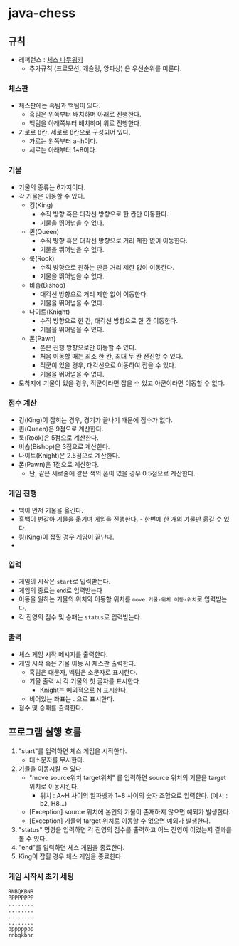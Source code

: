 # java-chess

## 규칙

- 레퍼런스 : [체스 나무위키](https://namu.wiki/w/%EC%B2%B4%EC%8A%A4)
    - 추가규칙 (프로모션, 캐슬링, 앙파상) 은 우선순위를 미룬다.

### 체스판

- 체스판에는 흑팀과 백팀이 있다.
    - 흑팀은 위쪽부터 배치하며 아래로 진행한다.
    - 백팀을 아래쪽부터 배치하며 위로 진행한다.
- 가로로 8칸, 세로로 8칸으로 구성되어 있다.
    - 가로는 왼쪽부터 a~h이다.
    - 세로는 아래부터 1~8이다.

### 기물

- 기물의 종류는 6가지이다.
- 각 기물은 이동할 수 있다.
    - 킹(King)
        - 수직 방향 혹은 대각선 방향으로 한 칸만 이동한다.
        - 기물을 뛰어넘을 수 없다.
    - 퀸(Queen)
        - 수직 방향 혹은 대각선 방향으로 거리 제한 없이 이동한다.
        - 기물을 뛰어넘을 수 없다.
    - 룩(Rook)
        - 수직 방향으로 원하는 만큼 거리 제한 없이 이동한다.
        - 기물을 뛰어넘을 수 없다.
    - 비숍(Bishop)
        - 대각선 방향으로 거리 제한 없이 이동한다.
        - 기물을 뛰어넘을 수 없다.
    - 나이트(Knight)
        - 수직 방향으로 한 칸, 대각선 방향으로 한 칸 이동한다.
        - 기물을 뛰어넘을 수 있다.
    - 폰(Pawn)
        - 폰은 진행 방향으로만 이동할 수 있다.
        - 처음 이동할 때는 최소 한 칸, 최대 두 칸 전진할 수 있다.
        - 적군이 있을 경우, 대각선으로 이동하여 잡을 수 있다.
        - 기물을 뛰어넘을 수 없다.
- 도착지에 기물이 있을 경우, 적군이라면 잡을 수 있고 아군이라면 이동할 수 없다.

### 점수 계산

- 킹(King)이 잡히는 경우, 경기가 끝나기 때문에 점수가 없다.
- 퀸(Queen)은 9점으로 계산한다.
- 룩(Rook)은 5점으로 계산한다.
- 비숍(Bishop)은 3점으로 계산한다.
- 나이트(Knight)은 2.5점으로 계산한다.
- 폰(Pawn)은 1점으로 계산한다.
    - 단, 같은 세로줄에 같은 색의 폰이 있을 경우 0.5점으로 계산한다.

### 게임 진행

- 백이 먼저 기물을 옮긴다.
- 흑백이 번갈아 기물을 옮기며 게임을 진행한다.
      - 한번에 한 개의 기물만 옮길 수 있다.
- 킹(King)이 잡힐 경우 게임이 끝난다.
- 
### 입력

- 게임의 시작은 `start`로 입력받는다.
- 게임의 종료는 `end`로 입력받는다
- 이동을 원하는 기물의 위치와 이동할 위치를 `move 기물-위치 이동-위치`로 입력받는다.
- 각 진영의 점수 및 승패는 `status`로 입력받는다.

### 출력

- 체스 게임 시작 메시지를 출력한다.
- 게임 시작 혹은 기물 이동 시 체스판 출력한다.
    - 흑팀은 대문자, 백팀은 소문자로 표시한다.
    - 기물 출력 시 각 기물의 첫 글자를 표시한다.
        - Knight는 예외적으로 N 표시한다.
    - 비어있는 좌표는 . 으로 표시한다.
- 점수 및 승패를 출력한다.

## 프로그램 실행 흐름

1. "start"를 입력하면 체스 게임을 시작한다.
    - 대소문자를 무시한다.
2. 기물을 이동시킬 수 있다
    - "move source위치 target위치" 를 입력하면 source 위치의 기물을 target 위치로 이동시킨다.
        - 위치 : A~H 사이의 알파벳과 1\~8 사이의 숫자 조합으로 입력한다. (예시 : b2, H8...)
    - [Exception] source 위치에 본인의 기물이 존재하지 않으면 예외가 발생한다.
    - [Exception] 기물이 target 위치로 이동할 수 없으면 예외가 발생한다.
3. "status" 명령을 입력하면 각 진영의 점수를 출력하고 어느 진영이 이겼는지 결과를 볼 수 있다.
4. "end"를 입력하면 체스 게임을 종료한다.
5. King이 잡힐 경우 체스 게임을 종료한다.

### 게임 시작시 초기 세팅

```
RNBQKBNR
PPPPPPPP
........
........
........
........
pppppppp
rnbqkbnr
```
